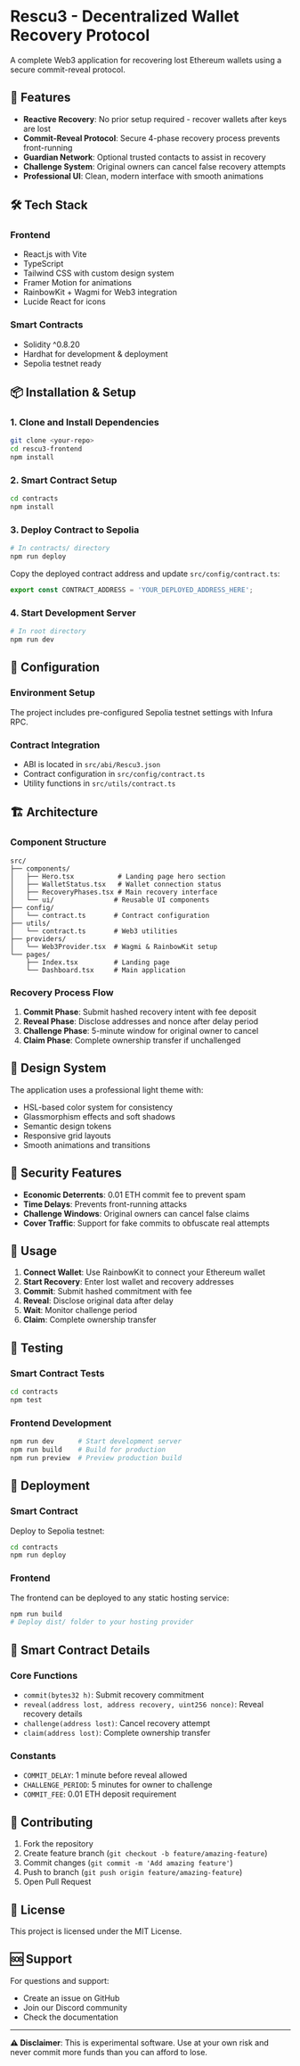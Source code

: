 # Rescu3 - Decentralized Wallet Recovery Protocol

A complete Web3 application for recovering lost Ethereum wallets using a secure commit-reveal protocol.

## 🚀 Features

- **Reactive Recovery**: No prior setup required - recover wallets after keys are lost
- **Commit-Reveal Protocol**: Secure 4-phase recovery process prevents front-running
- **Guardian Network**: Optional trusted contacts to assist in recovery
- **Challenge System**: Original owners can cancel false recovery attempts
- **Professional UI**: Clean, modern interface with smooth animations

## 🛠️ Tech Stack

### Frontend
- React.js with Vite
- TypeScript
- Tailwind CSS with custom design system
- Framer Motion for animations  
- RainbowKit + Wagmi for Web3 integration
- Lucide React for icons

### Smart Contracts
- Solidity ^0.8.20
- Hardhat for development & deployment
- Sepolia testnet ready

## 📦 Installation & Setup

### 1. Clone and Install Dependencies

```bash
git clone <your-repo>
cd rescu3-frontend
npm install
```

### 2. Smart Contract Setup

```bash
cd contracts
npm install
```

### 3. Deploy Contract to Sepolia

```bash
# In contracts/ directory
npm run deploy
```

Copy the deployed contract address and update `src/config/contract.ts`:

```typescript
export const CONTRACT_ADDRESS = 'YOUR_DEPLOYED_ADDRESS_HERE';
```

### 4. Start Development Server

```bash
# In root directory  
npm run dev
```

## 🔧 Configuration

### Environment Setup
The project includes pre-configured Sepolia testnet settings with Infura RPC.

### Contract Integration
- ABI is located in `src/abi/Rescu3.json`
- Contract configuration in `src/config/contract.ts`
- Utility functions in `src/utils/contract.ts`

## 🏗️ Architecture

### Component Structure
```
src/
├── components/
│   ├── Hero.tsx           # Landing page hero section
│   ├── WalletStatus.tsx   # Wallet connection status
│   ├── RecoveryPhases.tsx # Main recovery interface
│   └── ui/               # Reusable UI components
├── config/
│   └── contract.ts       # Contract configuration
├── utils/
│   └── contract.ts       # Web3 utilities
├── providers/
│   └── Web3Provider.tsx  # Wagmi & RainbowKit setup
└── pages/
    ├── Index.tsx         # Landing page
    └── Dashboard.tsx     # Main application
```

### Recovery Process Flow

1. **Commit Phase**: Submit hashed recovery intent with fee deposit
2. **Reveal Phase**: Disclose addresses and nonce after delay period  
3. **Challenge Phase**: 5-minute window for original owner to cancel
4. **Claim Phase**: Complete ownership transfer if unchallenged

## 🎨 Design System

The application uses a professional light theme with:
- HSL-based color system for consistency
- Glassmorphism effects and soft shadows
- Semantic design tokens
- Responsive grid layouts
- Smooth animations and transitions

## 🔐 Security Features

- **Economic Deterrents**: 0.01 ETH commit fee to prevent spam
- **Time Delays**: Prevents front-running attacks
- **Challenge Windows**: Original owners can cancel false claims
- **Cover Traffic**: Support for fake commits to obfuscate real attempts

## 📱 Usage

1. **Connect Wallet**: Use RainbowKit to connect your Ethereum wallet
2. **Start Recovery**: Enter lost wallet and recovery addresses
3. **Commit**: Submit hashed commitment with fee
4. **Reveal**: Disclose original data after delay
5. **Wait**: Monitor challenge period
6. **Claim**: Complete ownership transfer

## 🧪 Testing

### Smart Contract Tests
```bash
cd contracts
npm test
```

### Frontend Development
```bash
npm run dev      # Start development server
npm run build    # Build for production
npm run preview  # Preview production build
```

## 🚀 Deployment

### Smart Contract
Deploy to Sepolia testnet:
```bash
cd contracts
npm run deploy
```

### Frontend
The frontend can be deployed to any static hosting service:
```bash
npm run build
# Deploy dist/ folder to your hosting provider
```

## 📄 Smart Contract Details

### Core Functions
- `commit(bytes32 h)`: Submit recovery commitment
- `reveal(address lost, address recovery, uint256 nonce)`: Reveal recovery details
- `challenge(address lost)`: Cancel recovery attempt
- `claim(address lost)`: Complete ownership transfer

### Constants
- `COMMIT_DELAY`: 1 minute before reveal allowed
- `CHALLENGE_PERIOD`: 5 minutes for owner to challenge
- `COMMIT_FEE`: 0.01 ETH deposit requirement

## 🤝 Contributing

1. Fork the repository
2. Create feature branch (`git checkout -b feature/amazing-feature`)
3. Commit changes (`git commit -m 'Add amazing feature'`)
4. Push to branch (`git push origin feature/amazing-feature`)
5. Open Pull Request

## 📜 License

This project is licensed under the MIT License.

## 🆘 Support

For questions and support:
- Create an issue on GitHub
- Join our Discord community
- Check the documentation

---

**⚠️ Disclaimer**: This is experimental software. Use at your own risk and never commit more funds than you can afford to lose.